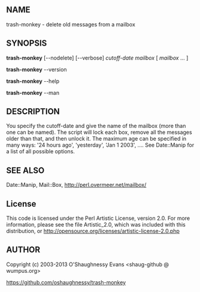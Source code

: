 ## NAME

trash-monkey - delete old messages from a mailbox



## SYNOPSIS

__trash-monkey__ \[--nodelete\] \[--verbose\] _cutoff-date_ _mailbox_ \[ _mailbox_ ... \]

__trash-monkey__ --version

__trash-monkey__ --help

__trash-monkey__ --man



## DESCRIPTION

You specify the cutoff-date and give the name of the mailbox (more than one
can be named).  The script will lock each box, remove all the messages
older than that, and then unlock it.  The maximum age can be specified
in many ways:  '24 hours ago', 'yesterday', 'Jan 1 2003', ....  See
Date::Manip for a list of all possible options.



## SEE ALSO

Date::Manip, Mail::Box, http://perl.overmeer.net/mailbox/


## License

This code is licensed under the Perl Artistic License, version 2.0.
For more information, please see the file Artistic_2.0, which was
included with this distribution, or
http://opensource.org/licenses/artistic-license-2.0.php


## AUTHOR

Copyright (c) 2003-2013 O'Shaughnessy Evans <shaug-github @ wumpus.org>

https://github.com/oshaughnessy/trash-monkey
